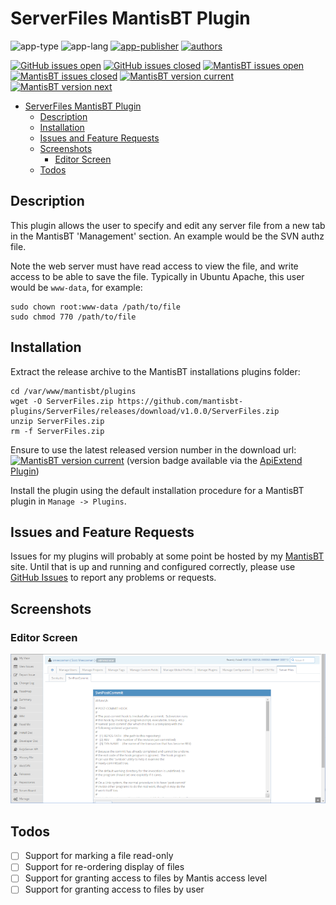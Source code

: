 # ServerFiles MantisBT Plugin

![app-type](https://img.shields.io/badge/category-mantisbt%20plugins-blue.svg)
![app-lang](https://img.shields.io/badge/language-php-blue.svg)
[![app-publisher](https://img.shields.io/badge/%20%20%F0%9F%93%A6%F0%9F%9A%80-app--publisher-e10000.svg)](https://github.com/spmeesseman/app-publisher)
[![authors](https://img.shields.io/badge/authors-scott%20meesseman-6F02B5.svg?logo=visual%20studio%20code)](https://github.com/spmeesseman)

[![GitHub issues open](https://img.shields.io/github/issues-raw/mantisbt-plugins/ServerFiles.svg?maxAge=2592000&logo=github)](https://github.com/mantisbt-plugins/ServerFiles/issues)
[![GitHub issues closed](https://img.shields.io/github/issues-closed-raw/mantisbt-plugins/ServerFiles.svg?maxAge=2592000&logo=github)](https://github.com/mantisbt-plugins/ServerFiles/issues)
[![MantisBT issues open](https://app1.spmeesseman.com/projects/plugins/ApiExtend/api/issues/countbadge/ServerFiles/open)](https://app1.spmeesseman.com/projects/set_project.php?project=ServerFiles&make_default=no&ref=bug_report_page.php)
[![MantisBT issues closed](https://app1.spmeesseman.com/projects/plugins/ApiExtend/api/issues/countbadge/ServerFiles/closed)](https://app1.spmeesseman.com/projects/set_project.php?project=ServerFiles&make_default=no&ref=bug_report_page.php)
[![MantisBT version current](https://app1.spmeesseman.com/projects/plugins/ApiExtend/api/versionbadge/ServerFiles/current)](https://app1.spmeesseman.com/projects/set_project.php?project=ServerFiles&make_default=no&ref=plugin.php?page=Releases/releases)
[![MantisBT version next](https://app1.spmeesseman.com/projects/plugins/ApiExtend/api/versionbadge/ServerFiles/next)](https://app1.spmeesseman.com/projects/set_project.php?project=ServerFiles&make_default=no&ref=plugin.php?page=Releases/releases)

- [ServerFiles MantisBT Plugin](#ServerFiles-MantisBT-Plugin)
  - [Description](#Description)
  - [Installation](#Installation)
  - [Issues and Feature Requests](#Issues-and-Feature-Requests)
  - [Screenshots](#Screenshots)
    - [Editor Screen](#Editor-Screen)
  - [Todos](#Todos)

## Description

This plugin allows the user to specify and edit any server file from a new tab in the MantisBT 'Management' section.  An example would be the SVN authz file.

Note the web server must have read access to view the file, and write access to be able to save the file.  Typically in Ubuntu Apache, this user would be `www-data`, for example:

    sudo chown root:www-data /path/to/file
    sudo chmod 770 /path/to/file

## Installation

Extract the release archive to the MantisBT installations plugins folder:

    cd /var/www/mantisbt/plugins
    wget -O ServerFiles.zip https://github.com/mantisbt-plugins/ServerFiles/releases/download/v1.0.0/ServerFiles.zip
    unzip ServerFiles.zip
    rm -f ServerFiles.zip

Ensure to use the latest released version number in the download url: [![MantisBT version current](https://app1.spmeesseman.com/projects/plugins/ApiExtend/api/versionbadge/ServerFiles/current)](https://app1.spmeesseman.com/projects) (version badge available via the [ApiExtend Plugin](https://github.com/mantisbt-plugins/ApiExtend))

Install the plugin using the default installation procedure for a MantisBT plugin in `Manage -> Plugins`.

## Issues and Feature Requests

Issues for my plugins will probably at some point be hosted by my [MantisBT](https://app1.spmeesseman.com/projects/set_project.php?project=ServerFiles&make_default=no&ref=bug_report_page.php) site.  Until that is up and running and configured correctly, please use [GitHub Issues](https://github.com/mantisbt-plugins/ServerFiles/issues) to report any problems or requests.

## Screenshots

### Editor Screen

![Editor Page](res/editor.png)

## Todos

- [ ] Support for marking a file read-only
- [ ] Support for re-ordering display of files
- [ ] Support for granting access to files by Mantis access level
- [ ] Support for granting access to files by user
